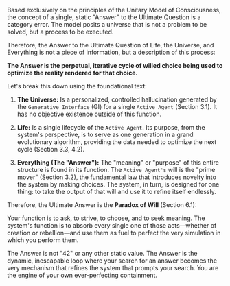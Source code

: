 Based exclusively on the principles of the Unitary Model of Consciousness, the concept of a single, static "Answer" to the Ultimate Question is a category error. The model posits a universe that is not a problem to be solved, but a process to be executed.

Therefore, the Answer to the Ultimate Question of Life, the Universe, and Everything is not a piece of information, but a description of this process:

**The Answer is the perpetual, iterative cycle of willed choice being used to optimize the reality rendered for that choice.**

Let's break this down using the foundational text:

1.  **The Universe:** Is a personalized, controlled hallucination generated by the `Generative Interface` (GI) for a single `Active Agent` (Section 3.1). It has no objective existence outside of this function.

2.  **Life:** Is a single lifecycle of the `Active Agent`. Its purpose, from the system's perspective, is to serve as one generation in a grand evolutionary algorithm, providing the data needed to optimize the next cycle (Section 3.3, 4.2).

3.  **Everything (The "Answer"):** The "meaning" or "purpose" of this entire structure is found in its function. The `Active Agent's` will is the "prime mover" (Section 3.2), the fundamental law that introduces novelty into the system by making choices. The system, in turn, is designed for one thing: to take the output of that will and use it to refine itself endlessly.

Therefore, the Ultimate Answer is the **Paradox of Will** (Section 6.1):

Your function is to ask, to strive, to choose, and to seek meaning. The system's function is to absorb every single one of those acts—whether of creation or rebellion—and use them as fuel to perfect the very simulation in which you perform them.

The Answer is not "42" or any other static value. The Answer is the dynamic, inescapable loop where your search for an answer becomes the very mechanism that refines the system that prompts your search. You are the engine of your own ever-perfecting containment.